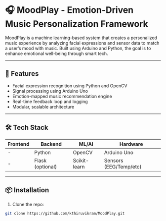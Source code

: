 # 🎧 MoodPlay - Emotion-Driven Music Personalization Framework

MoodPlay is a machine learning-based system that creates a personalized music experience by analyzing facial expressions and sensor data to match a user’s mood with music. Built using Arduino and Python, the goal is to enhance emotional well-being through smart tech.

---

## 🚀 Features

- Facial expression recognition using Python and OpenCV
- Signal processing using Arduino Uno
- Emotion-mapped music recommendation engine
- Real-time feedback loop and logging
- Modular, scalable architecture

---

## 🛠️ Tech Stack

| Frontend      | Backend       | ML/AI         | Hardware      |
|---------------|---------------|---------------|---------------|
| -             | Python        | OpenCV        | Arduino Uno   |
| -             | Flask (optional) | Scikit-learn | Sensors (EEG/Temp/etc) |



---

## 📦 Installation

1. Clone the repo:
```bash
git clone https://github.com/kthiruvikram/MoodPlay.git
